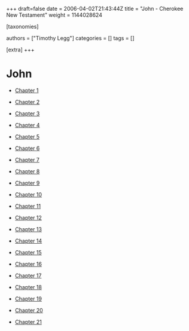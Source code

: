 +++
draft=false
date = 2006-04-02T21:43:44Z
title = "John - Cherokee New Testament"
weight = 1144028624

[taxonomies]

authors = ["Timothy Legg"]
categories = []
tags = []

[extra]
+++
# John

* [Chapter 1](@/Cherokee-New-Testament/John/0401/index.md)

* [Chapter 2](@/Cherokee-New-Testament/John/0402/index.md)

* [Chapter 3](@/Cherokee-New-Testament/John/0403/index.md)

* [Chapter 4](@/Cherokee-New-Testament/John/0404/index.md)

* [Chapter 5](@/Cherokee-New-Testament/John/0405/index.md)

* [Chapter 6](@/Cherokee-New-Testament/John/0406/index.md)

* [Chapter 7](@/Cherokee-New-Testament/John/0407/index.md)

* [Chapter 8](@/Cherokee-New-Testament/John/0408/index.md)

* [Chapter 9](@/Cherokee-New-Testament/John/0409/index.md)

* [Chapter 10](@/Cherokee-New-Testament/John/0410/index.md)

* [Chapter 11](@/Cherokee-New-Testament/John/0411/index.md)

* [Chapter 12](@/Cherokee-New-Testament/John/0412/index.md)

* [Chapter 13](@/Cherokee-New-Testament/John/0413/index.md)

* [Chapter 14](@/Cherokee-New-Testament/John/0414/index.md)

* [Chapter 15](@/Cherokee-New-Testament/John/0415/index.md)

* [Chapter 16](@/Cherokee-New-Testament/John/0416/index.md)

* [Chapter 17](@/Cherokee-New-Testament/John/0417/index.md)

* [Chapter 18](@/Cherokee-New-Testament/John/0418/index.md)

* [Chapter 19](@/Cherokee-New-Testament/John/0419/index.md)

* [Chapter 20](@/Cherokee-New-Testament/John/0420/index.md)

* [Chapter 21](@/Cherokee-New-Testament/John/0421/index.md)

